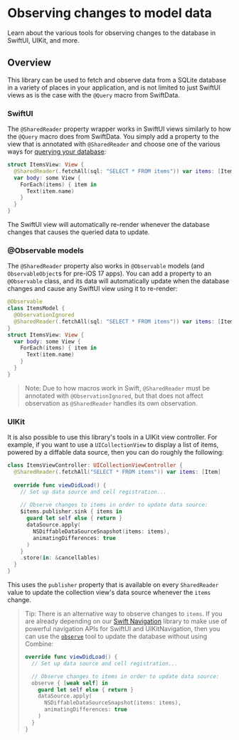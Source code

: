 # Observing changes to model data

Learn about the various tools for observing changes to the database in SwiftUI, UIKit, and more.

## Overview

This library can be used to fetch and observe data from a SQLite database in a variety of places
in your application, and is not limited to just SwiftUI views as is the case with the `@Query`
macro from SwiftData.

### SwiftUI

The `@SharedReader` property wrapper works in SwiftUI views similarly to how the `@Query` macro does
from SwiftData. You simply add a property to the view that is annotated with `@SharedReader` and
choose one of the various ways for [querying your database](<doc:Fetching>):

```swift
struct ItemsView: View {
  @SharedReader(.fetchAll(sql: "SELECT * FROM items")) var items: [Item]
  var body: some View {
    ForEach(items) { item in
      Text(item.name)
    }
  }
}
```

The SwiftUI view will automatically re-render whenever the database changes that causes the
queried data to update.

### @Observable models

The `@SharedReader` property also works in `@Observable` models (and `ObservableObject`s for pre-iOS
17 apps). You can add a property to an `@Observable` class, and its data will automatically update
when the database changes and cause any SwiftUI view using it to re-render:

```swift
@Observable
class ItemsModel {
  @ObservationIgnored
  @SharedReader(.fetchAll(sql: "SELECT * FROM items")) var items: [Item]
}
struct ItemsView: View {
  var body: some View {
    ForEach(items) { item in
      Text(item.name)
    }
  }
}
```

> Note: Due to how macros work in Swift, `@SharedReader` must be annotated with
> `@ObservationIgnored`, but that does not affect observation as `@SharedReader` handles its own
> observation.

### UIKit

It is also possible to use this library's tools in a UIKit view controller. For example, if you
want to use a `UICollectionView` to display a list of items, powered by a diffable data source,
then you can do roughly the following:

```swift
class ItemsViewController: UICollectionViewController {
  @SharedReader(.fetchAll("SELECT * FROM items")) var items: [Item]
  
  override func viewDidLoad() {
    // Set up data source and cell registration...
    
    // Observe changes to items in order to update data source:
    $items.publisher.sink { items in 
      guard let self else { return }
      dataSource.apply(
        NSDiffableDataSourceSnapshot(items: items), 
        animatingDifferences: true
      )
    }
    .store(in: &cancellables)
  }
}
```

This uses the `publisher` property that is available on every `SharedReader` value to update the
collection view's data source whenever the `items` change.

> Tip: There is an alternative way to observe changes to `items`. If you are already depending on 
> our [Swift Navigation][swift-nav-gh] library to make use of powerful navigation APIs for SwiftUI 
> and UIKitNavigation, then you can use the [`observe`][observe-docs] tool to update the database
> without using Combine:
> 
> ```swift
> override func viewDidLoad() {
>   // Set up data source and cell registration...
> 
>   // Observe changes to items in order to update data source:
>   observe { [weak self] in
>     guard let self else { return }
>     dataSource.apply(
>       NSDiffableDataSourceSnapshot(items: items), 
>       animatingDifferences: true
>     )
>   }
> }
> ```

[swift-nav-gh]: http://github.com/pointfreeco/swift-navigation
[observe-docs]: https://swiftpackageindex.com/pointfreeco/swift-navigation/main/documentation/swiftnavigation/objectivec/nsobject/observe(_:)-94oxy
